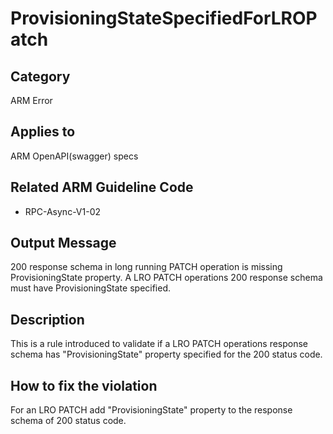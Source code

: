 # ProvisioningStateSpecifiedForLROPatch

## Category

ARM Error

## Applies to

ARM OpenAPI(swagger) specs

## Related ARM Guideline Code

- RPC-Async-V1-02

## Output Message

200 response schema in long running PATCH operation is missing ProvisioningState property. A LRO PATCH operations 200 response schema must have ProvisioningState specified.

## Description

This is a rule introduced to validate if a LRO PATCH operations response schema has "ProvisioningState" property specified for the 200 status code.

## How to fix the violation

For an LRO PATCH add "ProvisioningState" property to the response schema of 200 status code.
